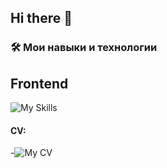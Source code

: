 ## Hi there 👋
### 🛠️ **Мои навыки и технологии**

## Frontend
![My Skills](https://skillicons.dev/icons?i=react,js,css,html,ts,vscode,redux,webpack,vite,jest,figma&perline=10)

#### **CV:**
-![My CV]([https://skillicons.dev/icons?i=react,js,css,html,ts,vscode,redux,webpack,vite,jest,figma&perline=10](https://drive.google.com/file/d/1PnkKLVcos2oh63fPGEJv6sFnvwKnko7p/view?usp=sharing))
